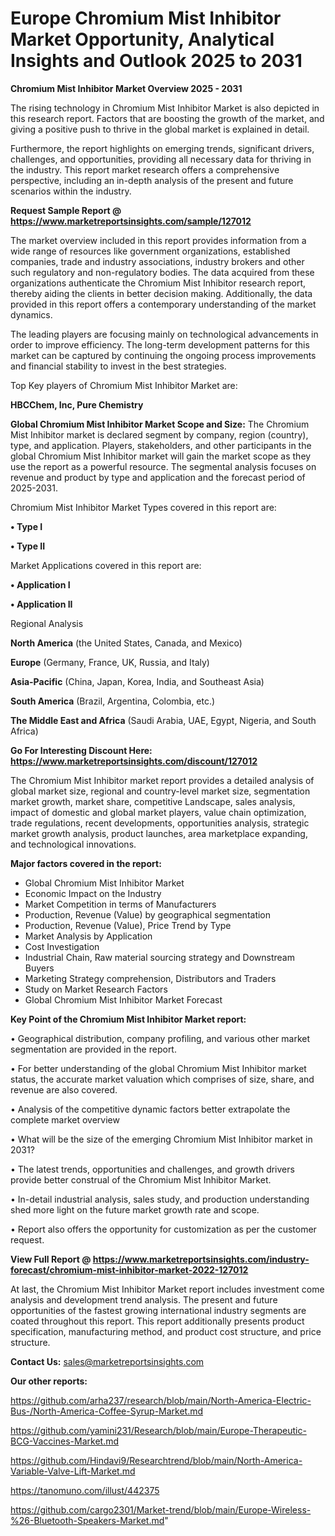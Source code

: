 # Europe Chromium Mist Inhibitor Market Opportunity, Analytical Insights and Outlook 2025 to 2031

<Strong> Chromium Mist Inhibitor Market Overview 2025 - 2031</strong>

The rising technology in Chromium Mist Inhibitor Market is also depicted in this research report. Factors that are boosting the growth of the market, and giving a positive push to thrive in the global market is explained in detail.

Furthermore, the report highlights on emerging trends, significant drivers, challenges, and opportunities, providing all necessary data for thriving in the industry. This report market research offers a comprehensive perspective, including an in-depth analysis of the present and future scenarios within the industry.

<strong>Request Sample Report @ <a href=https://www.marketreportsinsights.com/sample/127012>https://www.marketreportsinsights.com/sample/127012</a></strong>

The market overview included in this report provides information from a wide range of resources like government organizations, established companies, trade and industry associations, industry brokers and other such regulatory and non-regulatory bodies. The data acquired from these organizations authenticate the Chromium Mist Inhibitor research report, thereby aiding the clients in better decision making. Additionally, the data provided in this report offers a contemporary understanding of the market dynamics.

The leading players are focusing mainly on technological advancements in order to improve efficiency. The long-term development patterns for this market can be captured by continuing the ongoing process improvements and financial stability to invest in the best strategies.

Top Key players of Chromium Mist Inhibitor Market are:

<strong>HBCChem, Inc, Pure Chemistry</strong>

<strong><b>Global Chromium Mist Inhibitor Market Scope and Size:</b></strong>
The Chromium Mist Inhibitor market is declared segment by company, region (country), type, and application. Players, stakeholders, and other participants in the global Chromium Mist Inhibitor market will gain the market scope as they use the report as a powerful resource. The segmental analysis focuses on revenue and product by type and application and the forecast period of 2025-2031.

Chromium Mist Inhibitor Market Types covered in this report are:

<strong>• Type I

• Type II</strong>

Market Applications covered in this report are:

<strong>• Application I

• Application II</strong> 

Regional Analysis

<strong>North America</strong> (the United States, Canada, and Mexico)

<strong>Europe</strong> (Germany, France, UK, Russia, and Italy)

<strong>Asia-Pacific</strong> (China, Japan, Korea, India, and Southeast Asia)

<strong>South America</strong> (Brazil, Argentina, Colombia, etc.)

<strong>The Middle East and Africa</strong> (Saudi Arabia, UAE, Egypt, Nigeria, and South Africa)

<strong>Go For Interesting Discount Here: <a href=https://www.marketreportsinsights.com/discount/127012>https://www.marketreportsinsights.com/discount/127012</a></strong>

The Chromium Mist Inhibitor market report provides a detailed analysis of global market size, regional and country-level market size, segmentation market growth, market share, competitive Landscape, sales analysis, impact of domestic and global market players, value chain optimization, trade regulations, recent developments, opportunities analysis, strategic market growth analysis, product launches, area marketplace expanding, and technological innovations.

<strong><b>Major factors covered in the report:</b></strong>
<ul>
  <li>Global Chromium Mist Inhibitor Market </li>
  <li>Economic Impact on the Industry</li>
  <li>Market Competition in terms of Manufacturers</li>
  <li>Production, Revenue (Value) by geographical segmentation</li>
  <li>Production, Revenue (Value), Price Trend by Type</li>
  <li>Market Analysis by Application</li>
  <li>Cost Investigation</li>
  <li>Industrial Chain, Raw material sourcing strategy and Downstream Buyers</li>
  <li>Marketing Strategy comprehension, Distributors and Traders</li>
  <li>Study on Market Research Factors</li>
  <li>Global Chromium Mist Inhibitor Market Forecast</li>
</ul>

<strong><b>Key Point of the Chromium Mist Inhibitor Market report:</b></strong>

• Geographical distribution, company profiling, and various other market segmentation are provided in the report.

• For better understanding of the global Chromium Mist Inhibitor market status, the accurate market valuation which comprises of size, share, and revenue are also covered.

• Analysis of the competitive dynamic factors better extrapolate the complete market overview

• What will be the size of the emerging Chromium Mist Inhibitor market in 2031?

• The latest trends, opportunities and challenges, and growth drivers provide better construal of the Chromium Mist Inhibitor Market.

• In-detail industrial analysis, sales study, and production understanding shed more light on the future market growth rate and scope.

• Report also offers the opportunity for customization as per the customer request.

<strong><b>View Full Report @ <a href=https://www.marketreportsinsights.com/industry-forecast/chromium-mist-inhibitor-market-2022-127012>https://www.marketreportsinsights.com/industry-forecast/chromium-mist-inhibitor-market-2022-127012</a></b></strong>


At last, the Chromium Mist Inhibitor Market report includes investment come analysis and development trend analysis. The present and future opportunities of the fastest growing international industry segments are coated throughout this report. This report additionally presents product specification, manufacturing method, and product cost structure, and price structure.

<strong>Contact Us:</strong>
sales@marketreportsinsights.com

<strong>Our other reports:</strong>

<a href=https://github.com/arha237/research/blob/main/North-America-Electric-Bus-/North-America-Coffee-Syrup-Market.md>https://github.com/arha237/research/blob/main/North-America-Electric-Bus-/North-America-Coffee-Syrup-Market.md</a>

<a href=https://github.com/yamini231/Research/blob/main/Europe-Therapeutic-BCG-Vaccines-Market.md>https://github.com/yamini231/Research/blob/main/Europe-Therapeutic-BCG-Vaccines-Market.md</a>

<a href=https://github.com/Hindavi9/Researchtrend/blob/main/North-America-Variable-Valve-Lift-Market.md>https://github.com/Hindavi9/Researchtrend/blob/main/North-America-Variable-Valve-Lift-Market.md</a>

<a href=https://tanomuno.com/illust/442375>https://tanomuno.com/illust/442375</a>

<a href=https://github.com/cargo2301/Market-trend/blob/main/Europe-Wireless-%26-Bluetooth-Speakers-Market.md>https://github.com/cargo2301/Market-trend/blob/main/Europe-Wireless-%26-Bluetooth-Speakers-Market.md</a>"
